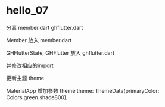 # hello_07

分离 member.dart ghflutter.dart

Member 放入 member.dart

GHFlutterState, GHFlutter 放入 ghflutter.dart

并修改相应的import

更新主题 theme

MaterialApp 增加参数 theme
theme: ThemeData(primaryColor: Colors.green.shade800), 

